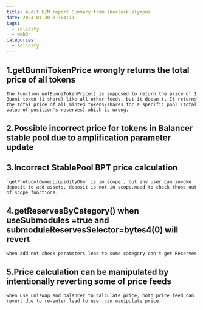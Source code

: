 ```yaml
---
title: Audit H/M report Summary from sherlock olympus
date: 2024-01-30 11:04:11
tags:
  - solidity
  - web3
categories:
  - solidity
---
```


## 1.getBunniTokenPrice wrongly returns the total price of all tokens
    The function getBunniTokenPrice() is supposed to return the price of 1 Bunni token (1 share) like all other feeds, but it doesn't. It returns the total price of all minted tokens/shares for a specific pool (total value of position's reserves) which is wrong.

## 2.Possible incorrect price for tokens in Balancer stable pool due to amplification parameter update

## 3.Incorrect StablePool BPT price calculation
    `getProtocolOwnedLiquidityOhm` is in scope , but any user can invoke deposit to add assets, deposit is not in scope.need to check those out of scope functions.

## 4.getReservesByCategory() when useSubmodules =true and submoduleReservesSelector=bytes4(0) will revert
    when add not check parameters lead to some category can't get Reserves

## 5.Price calculation can be manipulated by intentionally reverting some of price feeds
    when use uniswap and balancer to calculate price, both price feed can revert due to re-enter lead to user can manipulate price.
